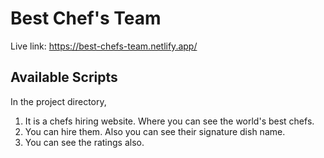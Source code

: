 # Best Chef's Team

Live link: https://best-chefs-team.netlify.app/

## Available Scripts

In the project directory, 
1. It is a chefs hiring website. Where you can see the world's best chefs.
2. You can hire them. Also you can see their signature dish name.
3. You can see the ratings also. 
